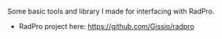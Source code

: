 
Some basic tools and library I made for interfacing with RadPro.

- RadPro project here: https://github.com/Gissio/radpro

